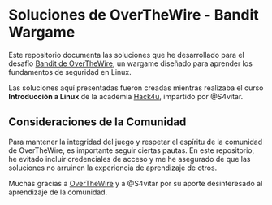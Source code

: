 # Soluciones de OverTheWire - Bandit Wargame

Este repositorio documenta las soluciones que he desarrollado para el desafío [Bandit de OverTheWire](https://overthewire.org/wargames/bandit/), un wargame diseñado para aprender los fundamentos de seguridad en Linux.

Las soluciones aquí presentadas fueron creadas mientras realizaba el curso **Introducción a Linux** de la academia [Hack4u](https://hack4u.io/), impartido por @S4vitar.

## Consideraciones de la Comunidad

Para mantener la integridad del juego y respetar el espíritu de la comunidad de OverTheWire, es importante seguir ciertas pautas. En este repositorio, he evitado incluir credenciales de acceso y me he asegurado de que las soluciones no arruinen la experiencia de aprendizaje de otros.

Muchas gracias a [OverTheWire](https://overthewire.org/) y a @S4vitar por su aporte desinteresado al aprendizaje de la comunidad.
